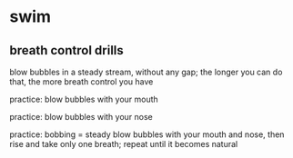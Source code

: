 # swim
 
## breath control drills

blow bubbles in a steady stream, without any gap; the longer you can do that, the more breath control you have

practice: blow bubbles with your mouth

practice: blow bubbles with your nose

practice: bobbing = steady blow bubbles with your mouth and nose, then rise and take only one breath; repeat until it becomes natural